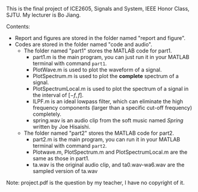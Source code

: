 This is the final project of ICE2605, Signals and System, IEEE Honor Class, SJTU.
My lecturer is Bo Jiang.

Contents:
* Report and figures are stored in the folder named "report and figure".
* Codes are stored in the folder named "code and audio".
  * The folder named "part1" stores the MATLAB code for part1. 
    * part1.m is the main program, you can just run it in your MATLAB terminal with command `part1`.
    * PlotWave.m is used to plot the waveform of a signal.
    * PlotSpectrum.m is used to plot the **complete** spectrum of a signal.
    * PlotSpectrumLocal.m is used to plot the spectrum of a signal in the interval of $[-f,f]$.
    * ILPF.m is an ideal lowpass filter, which can eliminate the high frequency components (larger than a specific cut-off frequency) completely. 
    * spring.wav is an audio clip from the soft music named *Spring* written by Joe Hisaishi.
  * The folder named "part2" stores the MATLAB code for part2. 
    * part2.m is the main program, you can run it in your MATLAB terminal with command `part2`.
    * Plotwave.m, PlotSpectrum.m and PlotSpectrumLocal.m are the same as those in part1.
    * ta.wav is the original audio clip, and ta0.wav-wa6.wav are the sampled version of ta.wav

Note: project.pdf is the question by my teacher, I have no copyright of it.
